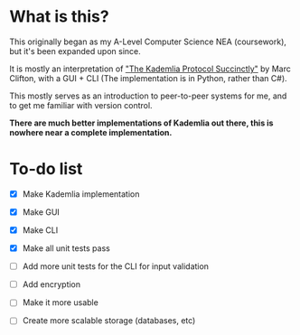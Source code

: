 # What is this?

This originally began as my A-Level Computer Science NEA (coursework), but it's been expanded upon since.

It is mostly an interpretation of 
["The Kademlia Protocol Succinctly"](https://github.com/SyncfusionSuccinctlyE-Books/The-Kademlia-Protocol-Succinctly) 
by Marc Clifton, with a GUI + CLI (The implementation is in Python, rather than C#).

This mostly serves as an introduction to peer-to-peer systems for me, and to get me familiar with version control.

**There are much better implementations of Kademlia out there, this is nowhere near a complete implementation.**

# To-do list

- [x] Make Kademlia implementation
- [x] Make GUI
- [x] Make CLI
- [X] Make all unit tests pass

- [ ] Add more unit tests for the CLI for input validation
- [ ] Add encryption
- [ ] Make it more usable
- [ ] Create more scalable storage (databases, etc)
